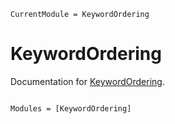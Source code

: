 ```@meta
CurrentModule = KeywordOrdering
```

# KeywordOrdering

Documentation for [KeywordOrdering](https://github.com/cscherrer/KeywordOrdering.jl).

```@index
```

```@autodocs
Modules = [KeywordOrdering]
```
